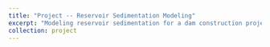 ```yaml
---
title: "Project -- Reservoir Sedimentation Modeling"
excerpt: "Modeling reservoir sedimentation for a dam construction project (proposed) <br/><img src='/images/reservoir.jpg'>"
collection: project
---
```



